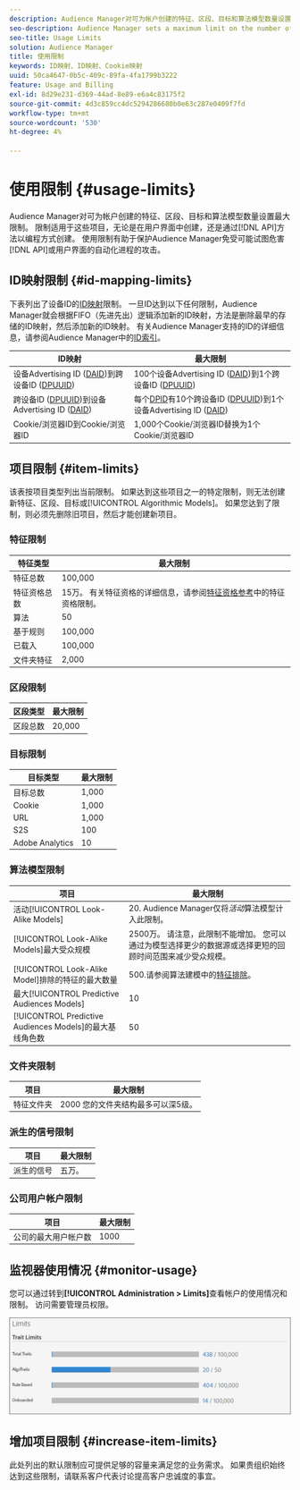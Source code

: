 ```yaml
---
description: Audience Manager对可为帐户创建的特征、区段、目标和算法模型数量设置最大限制。 限制适用于这些项目，无论是在用户界面中创建，还是通过API方法以编程方式创建。 使用限制有助于保护Audience Manager免受可能试图危害我们API或用户界面的自动化流程的攻击。
seo-description: Audience Manager sets a maximum limit on the number of traits, segments, destinations, and algorithmic models that you can create for an account. Limits apply to these items whether created in the user interface or programmatically through API methods. Usage limits help protect Audience Manager from automated processes that may attempt to compromise our APIs or user interface.
seo-title: Usage Limits
solution: Audience Manager
title: 使用限制
keywords: ID映射、ID映射、Cookie映射
uuid: 50ca4647-0b5c-409c-89fa-4fa1799b3222
feature: Usage and Billing
exl-id: 8d29e231-d369-44ad-8e89-e6a4c83175f2
source-git-commit: 4d3c859cc4dc5294286680b0e63c287e0409f7fd
workflow-type: tm+mt
source-wordcount: '530'
ht-degree: 4%

---
```


# 使用限制 {#usage-limits}

Audience Manager对可为帐户创建的特征、区段、目标和算法模型数量设置最大限制。 限制适用于这些项目，无论是在用户界面中创建，还是通过[!DNL API]方法以编程方式创建。 使用限制有助于保护Audience Manager免受可能试图危害[!DNL API]或用户界面的自动化进程的攻击。

## ID映射限制 {#id-mapping-limits}

下表列出了设备ID的[ID映射](../../integration/sending-audience-data/batch-data-transfer-explained/id-sync-http.md)限制。 一旦ID达到以下任何限制，Audience Manager就会根据FIFO（先进先出）逻辑添加新的ID映射，方法是删除最早的存储的ID映射，然后添加新的ID映射。 有关Audience Manager支持的ID的详细信息，请参阅Audience Manager中的[ID索引](../../reference/ids-in-aam.md)。

| ID映射 | 最大限制 |
|-----------|-------------- |
| 设备Advertising ID ([DAID](../../reference/ids-in-aam.md))到跨设备ID ([DPUUID](../../reference/ids-in-aam.md)) | 100个设备Advertising ID ([DAID](../../reference/ids-in-aam.md))到1个跨设备ID ([DPUUID](../../reference/ids-in-aam.md)) |
| 跨设备ID ([DPUUID](../../reference/ids-in-aam.md))到设备Advertising ID ([DAID](../../reference/ids-in-aam.md)) | 每个[DPID](../../reference/ids-in-aam.md)有10个跨设备ID ([DPUUID](../../reference/ids-in-aam.md))到1个设备Advertising ID ([DAID](../../reference/ids-in-aam.md)) |
| Cookie/浏览器ID到Cookie/浏览器ID | 1,000个Cookie/浏览器ID替换为1个Cookie/浏览器ID |

## 项目限制 {#item-limits}

该表按项目类型列出当前限制。 如果达到这些项目之一的特定限制，则无法创建新特征、区段、目标或[!UICONTROL Algorithmic Models]。 如果您达到了限制，则必须先删除旧项目，然后才能创建新项目。

### 特征限制

| 特征类型 | 最大限制 |
| -------------------------- | ------------------------------------- |
| 特征总数 | 100,000 |
| 特征资格总数 | 15万。 有关特征资格的详细信息，请参阅[特征资格参考](/help/using/features/traits/trait-and-segment-qualification-reference.md#trait-qualification-limit)中的特征资格限制。 |
| 算法 | 50 |
| 基于规则 | 100,000 |
| 已载入 | 100,000 |
| 文件夹特征 | 2,000 |

### 区段限制

| 区段类型 | 最大限制 |
| -------------- | ------------- |
| 区段总数 | 20,000 |

### 目标限制

| 目标类型 | 最大限制 |
| ------------------ | ------------- |
| 目标总数 | 1,000 |
| Cookie | 1,000 |
| URL | 1,000 |
| S2S | 100 |
| Adobe Analytics | 10 |

### 算法模型限制

| 项目 | 最大限制 |
| -------- | ----- |
| 活动[!UICONTROL Look-Alike Models] | &#x200B;20. Audience Manager仅将&#x200B;*活动*&#x200B;算法模型计入此限制。 |
| [!UICONTROL Look-Alike Models]最大受众规模 | 2500万。  请注意，此限制不能增加。 您可以通过为模型选择更少的数据源或选择更短的回顾时间范围来减少受众规模。 |
| [!UICONTROL Look-Alike Model]排除的特征的最大数量 | 500.请参阅算法建模中的[特征排除](/help/using/features/algorithmic-models/trait-exclusion-algo-models.md)。 |
| 最大[!UICONTROL Predictive Audiences Models] | 10 |
| [!UICONTROL Predictive Audiences Models]的最大基线角色数 | 50 |

### 文件夹限制

| 项目 | 最大限制 |
| ------------- | ------------------ |
| 特征文件夹 | 2000  您的文件夹结构最多可以深5级。 |

### 派生的信号限制

| 项目 | 最大限制 |
| --------------- | ------------- |
| 派生的信号 | 五万。 |

### 公司用户帐户限制

| 项目 | 最大限制 |
| ----------- | ------------- |
| 公司的最大用户帐户数 | 1000 |

## 监视器使用情况 {#monitor-usage}

您可以通过转到&#x200B;**[!UICONTROL Administration > Limits]**&#x200B;查看帐户的使用情况和限制。 访问需要管理员权限。

![使用限制图像](assets/usage-limits.png)

## 增加项目限制 {#increase-item-limits}

此处列出的默认限制应可提供足够的容量来满足您的业务需求。 如果贵组织始终达到这些限制，请联系客户代表讨论提高客户忠诚度的事宜。
